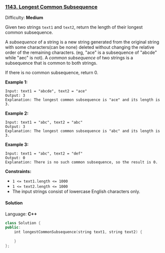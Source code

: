 ### [1143\. Longest Common Subsequence](https://leetcode.com/problems/longest-common-subsequence/)

Difficulty: **Medium**


Given two strings `text1` and `text2`, return the length of their longest common subsequence.

A _subsequence_ of a string is a new string generated from the original string with some characters(can be none) deleted without changing the relative order of the remaining characters. (eg, "ace" is a subsequence of "abcde" while "aec" is not). A _common subsequence_ of two strings is a subsequence that is common to both strings.

If there is no common subsequence, return 0.

**Example 1:**

```
Input: text1 = "abcde", text2 = "ace"
Output: 3
Explanation: The longest common subsequence is "ace" and its length is 3.
```

**Example 2:**

```
Input: text1 = "abc", text2 = "abc"
Output: 3
Explanation: The longest common subsequence is "abc" and its length is 3.
```

**Example 3:**

```
Input: text1 = "abc", text2 = "def"
Output: 0
Explanation: There is no such common subsequence, so the result is 0.
```

**Constraints:**

*   `1 <= text1.length <= 1000`
*   `1 <= text2.length <= 1000`
*   The input strings consist of lowercase English characters only.


#### Solution

Language: **C++**

```c++
class Solution {
public:
    int longestCommonSubsequence(string text1, string text2) {
        
    }
};
```
